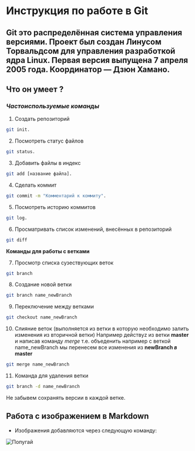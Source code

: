 # Инструкция по работе в Git 

## Git это распределённая система управления версиями. Проект был создан Линусом Торвальдсом для управления разработкой ядра Linux. Первая версия выпущена 7 апреля 2005 года. Координатор — Дзюн Хамано.

## Что он умеет ? 

### *Частоиспользуемые команды*

1. Создать репозиторий  
```sh
git init.
```

2. Посмотреть статус файлов
```sh
git status.
```

3. Добавить файлы в индекс
```sh 
git add [название файла].
```

4. Сделать коммит 
```sh 
git commit -m "Комментарий к коммиту".
```

5. Посмотреть историю коммитов
```sh
git log.
```

6. Просматривать список изменений, внесённых в репозиторий
```sh
git diff
```
**Команды для работы с ветками**

7. Просмотр списка сузествующих веток
```sh
git branch   
```
8. Создание новой ветки
```sh 
git branch name_newBranch
```
9. Переключение между ветками
```sh
git checkout name_newBranch
```
10. Слияние веток (выполняется из ветки в которую необходимо залить изменения из вторичной ветки) Например действуz из ветки __master__ и написав команду _merge_ т.е. объеденить например с веткой name_newBranch мы перенесем все изменения из **newBranch _в_ master**
```sh
git merge name_newBranch
```
11. Команда для удаления ветки
```sh
git branch -d name_newBranch
```
Не забывем сохранять версии в каждой ветке. 

## Работа с изображением в Markdown 

* Изображения добавляются через следующую команду:

![Попугай](popug.jpg)

